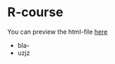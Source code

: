 # R-course
You can preview the html-file [here](https://htmlpreview.github.io/?https://github.com/Arl-cloud/R-course/blob/main/Hausu%CC%88bung7.html)

- bla-
- uzjz
